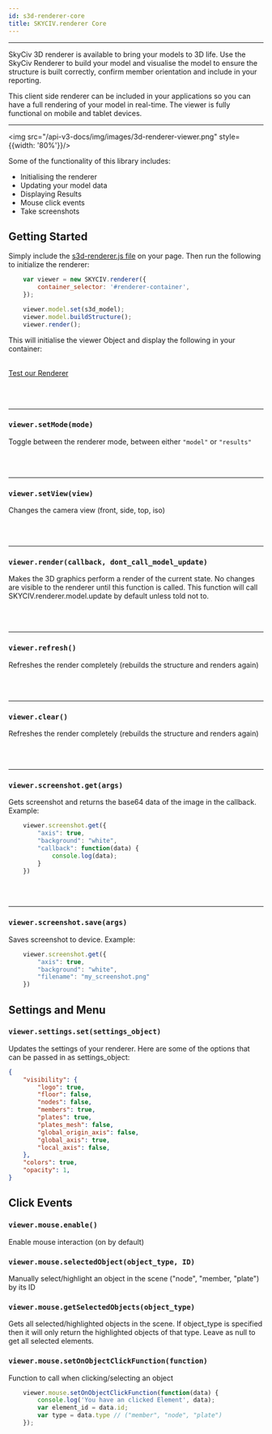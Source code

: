 ```yaml
---
id: s3d-renderer-core
title: SKYCIV.renderer Core
---
```


<script src="https://api.skyciv.com/dist/v3/javascript/skyciv-renderer-dist.js"></script>
<script src="https://code.jquery.com/jquery-3.4.1.min.js"></script>
<script src="/api-v3-docs/js/renderer-sample.js"></script>

---

SkyCiv 3D renderer is available to bring your models to 3D life. Use the SkyCiv Renderer to build your model and visualise the model to ensure the structure is built correctly, confirm member orientation and include in your reporting.

This client side renderer can be included in your applications so you can have a full rendering of your model in real-time. The viewer is fully functional on mobile and tablet devices.

---

<img src="/api-v3-docs/img/images/3d-renderer-viewer.png" style={{width: '80%'}}/>

Some of the functionality of this library includes:

* Initialising the renderer
* Updating your model data
* Displaying Results
* Mouse click events
* Take screenshots

## Getting Started

Simply include the [s3d-renderer.js file](https://api.skyciv.com/dist/v3/javascript/skyciv-renderer-dist.js) on your page. Then run the following to initialize the renderer:

```js
	var viewer = new SKYCIV.renderer({
		container_selector: '#renderer-container',
	});

	viewer.model.set(s3d_model);
	viewer.model.buildStructure();
	viewer.render();
```

This will initialise the viewer Object and display the following in your container:

<div id="render-div"><div id="renderer-container"></div></div>

<br/>
<a href="https://platform.skyciv.com/api/v3#model-header" target="_blank" className="sample-code-btn">Test our Renderer</a>
<br/>

<br/><br/>

----

### `viewer.setMode(mode)`

Toggle between the renderer mode, between either `"model"` or `"results"`


<br/><br/>

----

### `viewer.setView(view)`
Changes the camera view (front, side, top, iso)

<br/><br/>

----

### `viewer.render(callback, dont_call_model_update)`
Makes the 3D graphics perform a render of the current state. No changes are visible to the renderer until this function is called. This function will call SKYCIV.renderer.model.update by default unless told not to.

<br/><br/>

----

### `viewer.refresh()`
Refreshes the render completely (rebuilds the structure and renders again)


<br/><br/>

----

### `viewer.clear()`
Refreshes the render completely (rebuilds the structure and renders again)

<br/><br/>

----

### `viewer.screenshot.get(args)`
Gets screenshot and returns the base64 data of the image in the callback. Example:
```js
	viewer.screenshot.get({
		"axis": true,
		"background": "white",
		"callback": function(data) {
			console.log(data);
		}
	})
```


<br/><br/>

----

### `viewer.screenshot.save(args)`
Saves screenshot to device. Example:
```js
	viewer.screenshot.get({
		"axis": true,
		"background": "white",
		"filename": "my_screenshot.png"
	})
```
<!-- <a className="sample-code-btn" onclick='viewer.screenshot.get({"axis": true,"background": "white","filename": "my_screenshot.png"})' >Try Me!</a> -->


## Settings and Menu

### `viewer.settings.set(settings_object)`

Updates the settings of your renderer. Here are some of the options that can be passed in as settings_object:

```json
{
	"visibility": {
		"logo": true,
		"floor": false,
		"nodes": false,
		"members": true,
		"plates": true,
		"plates_mesh": false,
		"global_origin_axis": false,
		"global_axis": true,
		"local_axis": false,
	},
	"colors": true,
	"opacity": 1,
}
```

<!-- ## `viewer.menu.enable()` -->
<!-- The menu will show if its enabled. view.menu.disable() does opposite. -->

<!-- ## `viewer.menu.show()` -->
<!-- Display renderer default menu. view.menu.hide() hides the menu. -->


## Click Events

### `viewer.mouse.enable()`
Enable mouse interaction (on by default)

### `viewer.mouse.selectedObject(object_type, ID)`
Manually select/highlight an object in the scene ("node", "member, "plate") by its ID

### `viewer.mouse.getSelectedObjects(object_type)`
Gets all selected/highlighted objects in the scene. If object_type is specified then it will only return the highlighted objects of that type. Leave as null to get all selected elements.

### `viewer.mouse.setOnObjectClickFunction(function)`
Function to call when clicking/selecting an object

```js
	viewer.mouse.setOnObjectClickFunction(function(data) {
		console.log('You have an clicked Element', data);
		var element_id = data.id;
		var type = data.type // ("member", "node", "plate")
	});

```



